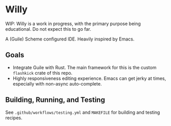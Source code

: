 # Willy

WIP: Willy is a work in progress, with the primary purpose being
educational. Do not expect this to go far.

A (Guile) Scheme configured IDE. Heavily inspired by Emacs.

## Goals

- Integrate Guile with Rust. The main framework for this is the custom
  `flashkick` crate of this repo.
- Highly responsiveness editing experience. Emacs can get jerky at
  times, especially with non-async auto-complete.

## Building, Running, and Testing

See `.github/workflows/testing.yml` and `MAKEFILE` for building and
testing recipes.
